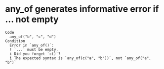 # any_of generates informative error if ... not empty

    Code
      any_of("b", "c", "d")
    Condition
      Error in `any_of()`:
      ! `...` must be empty.
      i Did you forget `c()`?
      i The expected syntax is `any_of(c("a", "b"))`, not `any_of("a", "b")`

